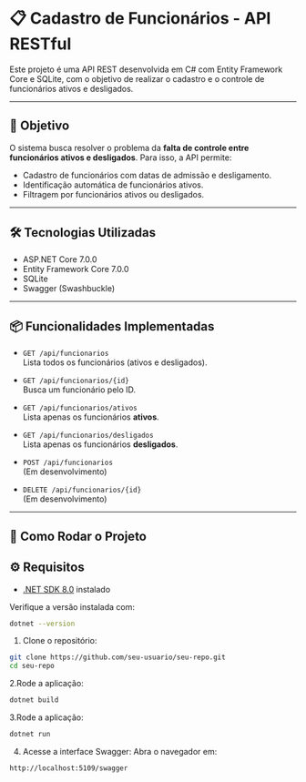 # 📋 Cadastro de Funcionários - API RESTful

Este projeto é uma API REST desenvolvida em C# com Entity Framework Core e SQLite, com o objetivo de realizar o cadastro e o controle de funcionários ativos e desligados.

---

## 🎯 Objetivo

O sistema busca resolver o problema da **falta de controle entre funcionários ativos e desligados**. Para isso, a API permite:

- Cadastro de funcionários com datas de admissão e desligamento.
- Identificação automática de funcionários ativos.
- Filtragem por funcionários ativos ou desligados.

---

## 🛠️ Tecnologias Utilizadas

- ASP.NET Core 7.0.0
- Entity Framework Core 7.0.0
- SQLite
- Swagger (Swashbuckle)

---

## 📦 Funcionalidades Implementadas

- `GET /api/funcionarios`  
  Lista todos os funcionários (ativos e desligados).

- `GET /api/funcionarios/{id}`  
  Busca um funcionário pelo ID.

- `GET /api/funcionarios/ativos`  
  Lista apenas os funcionários **ativos**.

- `GET /api/funcionarios/desligados`  
  Lista apenas os funcionários **desligados**.

- `POST /api/funcionarios`  
  (Em desenvolvimento)

- `DELETE /api/funcionarios/{id}`  
  (Em desenvolvimento)

---


## 📂 Como Rodar o Projeto

## ⚙️ Requisitos

- [.NET SDK 8.0](https://dotnet.microsoft.com/download/dotnet/8.0) instalado

Verifique a versão instalada com:
```bash
dotnet --version
```

1. Clone o repositório:
```bash
git clone https://github.com/seu-usuario/seu-repo.git
cd seu-repo
```

2.Rode a aplicação:
```bash
dotnet build
```

3.Rode a aplicação:
```bash
dotnet run
```

4. Acesse a interface Swagger:
Abra o navegador em:
```bash
http://localhost:5109/swagger
```



